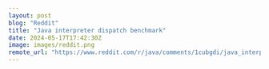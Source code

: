 ```yaml
---
layout: post
blog: "Reddit"
title: "Java interpreter dispatch benchmark"
date: 2024-05-17T17:42:30Z
image: images/reddit.png
remote_url: "https://www.reddit.com/r/java/comments/1cubgdi/java_interpreter_dispatch_benchmark/"
---
```

